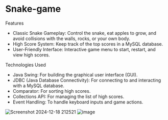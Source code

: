 # Snake-game

Features
- Classic Snake Gameplay: Control the snake, eat apples to grow, and avoid collisions with the walls, rocks, or your own body.
- High Score System: Keep track of the top scores in a MySQL database.
- User-Friendly Interface: Interactive game menu to start, restart, and view high scores.

Technologies Used
- Java Swing: For building the graphical user interface (GUI).
- JDBC (Java Database Connectivity): For connecting to and interacting with a MySQL database.
- Comparator: For sorting high scores.
- Collections API: For managing the list of high scores.
- Event Handling: To handle keyboard inputs and game actions.

![Screenshot 2024-12-18 212521](https://github.com/user-attachments/assets/e67f9e27-ba53-4c13-ba28-ba789e3e550a)
![image](https://github.com/user-attachments/assets/9147ecd5-2260-497e-ae0c-12313d222ba2)
